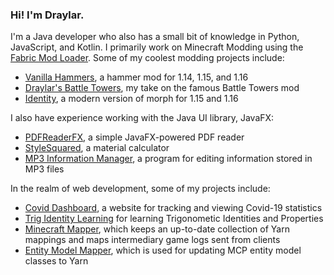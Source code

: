 ### Hi! I'm Draylar.

I'm a Java developer who also has a small bit of knowledge in Python, JavaScript, and Kotlin. I primarily work on Minecraft Modding using the [Fabric Mod Loader](http://fabricmc.net/). Some of my coolest modding projects include:
 - [Vanilla Hammers](https://www.curseforge.com/minecraft/mc-mods/vanilla-hammers), a hammer mod for 1.14, 1.15, and 1.16
 - [Draylar's Battle Towers](https://www.curseforge.com/minecraft/mc-mods/draylars-battle-towers), my take on the famous Battle Towers mod
 - [Identity](https://www.curseforge.com/minecraft/mc-mods/identity), a modern version of morph for 1.15 and 1.16

I also have experience working with the Java UI library, JavaFX:
 - [PDFReaderFX](https://github.com/Draylar/PDFReaderFX), a simple JavaFX-powered PDF reader
 - [StyleSquared](https://github.com/Draylar/StyleSquared), a material calculator
 - [MP3 Information Manager](https://github.com/Draylar/MP3-Information-Manager), a program for editing information stored in MP3 files
 
 In the realm of web development, some of my projects include:
 - [Covid Dashboard](https://github.com/Draylar/covid-dashboard), a website for tracking and viewing Covid-19 statistics
 - [Trig Identity Learning](https://github.com/Draylar/trig-identity-learning) for learning Trigonometic Identities and Properties
 - [Minecraft Mapper](https://github.com/Draylar/minecraft-mapper), which keeps an up-to-date collection of Yarn mappings and maps intermediary game logs sent from clients
 - [Entity Model Mapper](https://github.com/Draylar/entity-model-remapper), which is used for updating MCP entity model classes to Yarn
 
 
 
